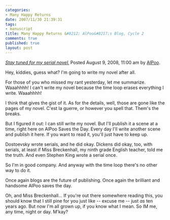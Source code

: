 ```yaml
--- 
categories: 
- Many Happy Returns
date: 2007/11/30 21:39:31
tags: 
- manuscript
title: Many Happy Returns &#8212; AlPoo&#8217;s Blog, Cycle 2
comments: true
published: true
layout: post
---
```


<em><u>Stay tuned for my serial novel.</u></em>
Posted August 9, 2008, 11:00 am by <u>AlPoo</u>.

Hey, kiddies, guess what?  I'm going to write my novel after all.

For those of you who missed my rant yesterday, let me summarize.  Waaahhhh!  I can't write my novel because the time loop erases everything I write.   Waaahhhh!

I think that gives the gist of it.  As for the details, well, those are gone like the pages of my novel.  C'est la guerre, or however you spell that.  Them's the breaks.

But I figured it out:  I can still write my novel.  But I'll publish it a scene at a time, right here on AlPoo Saves the Day.  Every day I'll write another scene and publish it here.  If you want to read it, you'll just have to keep up.

Dostoevsky wrote serials, and he did okay.  Dickens did okay, too, with serials, at least if Miss Breckenhall, my ninth grade English teacher, told me the truth.  And even Stephen King wrote a serial once.

So I'm in good company.  And anyway with the time loop there's no other way to do it.

Once again blogs are the future of publishing.  Once again the brilliant and handsome AlPoo saves the day.

Oh, and Miss Breckenhall...  If you're out there somewhere reading this, you should know that I still pine for you just like -- excuse me -- just <em>as</em> ten years ago.  But now I'm all grown up, if you know what I mean.  So IM me, any time, night or day.  M'kay?
